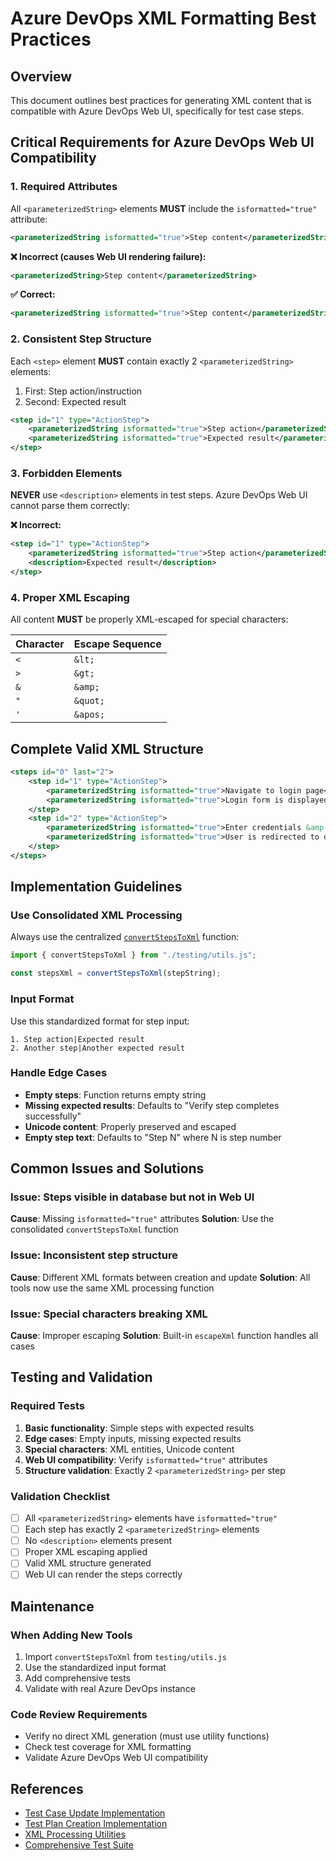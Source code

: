 # Azure DevOps XML Formatting Best Practices

## Overview
This document outlines best practices for generating XML content that is compatible with Azure DevOps Web UI, specifically for test case steps.

## Critical Requirements for Azure DevOps Web UI Compatibility

### 1. Required Attributes
All `<parameterizedString>` elements **MUST** include the `isformatted="true"` attribute:

```xml
<parameterizedString isformatted="true">Step content</parameterizedString>
```

**❌ Incorrect (causes Web UI rendering failure):**
```xml
<parameterizedString>Step content</parameterizedString>
```

**✅ Correct:**
```xml
<parameterizedString isformatted="true">Step content</parameterizedString>
```

### 2. Consistent Step Structure
Each `<step>` element **MUST** contain exactly 2 `<parameterizedString>` elements:
1. First: Step action/instruction
2. Second: Expected result

```xml
<step id="1" type="ActionStep">
    <parameterizedString isformatted="true">Step action</parameterizedString>
    <parameterizedString isformatted="true">Expected result</parameterizedString>
</step>
```

### 3. Forbidden Elements
**NEVER** use `<description>` elements in test steps. Azure DevOps Web UI cannot parse them correctly:

**❌ Incorrect:**
```xml
<step id="1" type="ActionStep">
    <parameterizedString isformatted="true">Step action</parameterizedString>
    <description>Expected result</description>
</step>
```

### 4. Proper XML Escaping
All content **MUST** be properly XML-escaped for special characters:

| Character | Escape Sequence |
|-----------|----------------|
| `<`       | `&lt;`         |
| `>`       | `&gt;`         |
| `&`       | `&amp;`        |
| `"`       | `&quot;`       |
| `'`       | `&apos;`       |

## Complete Valid XML Structure

```xml
<steps id="0" last="2">
    <step id="1" type="ActionStep">
        <parameterizedString isformatted="true">Navigate to login page</parameterizedString>
        <parameterizedString isformatted="true">Login form is displayed</parameterizedString>
    </step>
    <step id="2" type="ActionStep">
        <parameterizedString isformatted="true">Enter credentials &amp; click login</parameterizedString>
        <parameterizedString isformatted="true">User is redirected to dashboard</parameterizedString>
    </step>
</steps>
```

## Implementation Guidelines

### Use Consolidated XML Processing
Always use the centralized [`convertStepsToXml`](../src/tools/testing/utils.ts) function:

```typescript
import { convertStepsToXml } from "./testing/utils.js";

const stepsXml = convertStepsToXml(stepString);
```

### Input Format
Use this standardized format for step input:
```
1. Step action|Expected result
2. Another step|Another expected result
```

### Handle Edge Cases
- **Empty steps**: Function returns empty string
- **Missing expected results**: Defaults to "Verify step completes successfully"
- **Unicode content**: Properly preserved and escaped
- **Empty step text**: Defaults to "Step N" where N is step number

## Common Issues and Solutions

### Issue: Steps visible in database but not in Web UI
**Cause**: Missing `isformatted="true"` attributes
**Solution**: Use the consolidated `convertStepsToXml` function

### Issue: Inconsistent step structure
**Cause**: Different XML formats between creation and update
**Solution**: All tools now use the same XML processing function

### Issue: Special characters breaking XML
**Cause**: Improper escaping
**Solution**: Built-in `escapeXml` function handles all cases

## Testing and Validation

### Required Tests
1. **Basic functionality**: Simple steps with expected results
2. **Edge cases**: Empty inputs, missing expected results
3. **Special characters**: XML entities, Unicode content
4. **Web UI compatibility**: Verify `isformatted="true"` attributes
5. **Structure validation**: Exactly 2 `<parameterizedString>` per step

### Validation Checklist
- [ ] All `<parameterizedString>` elements have `isformatted="true"`
- [ ] Each step has exactly 2 `<parameterizedString>` elements
- [ ] No `<description>` elements present
- [ ] Proper XML escaping applied
- [ ] Valid XML structure generated
- [ ] Web UI can render the steps correctly

## Maintenance

### When Adding New Tools
1. Import `convertStepsToXml` from `testing/utils.js`
2. Use the standardized input format
3. Add comprehensive tests
4. Validate with real Azure DevOps instance

### Code Review Requirements
- Verify no direct XML generation (must use utility functions)
- Check test coverage for XML formatting
- Validate Azure DevOps Web UI compatibility

## References
- [Test Case Update Implementation](../src/tools/testing/testcases.ts)
- [Test Plan Creation Implementation](../src/tools/testplans.ts)
- [XML Processing Utilities](../src/tools/testing/utils.ts)
- [Comprehensive Test Suite](../test/src/tools/testing/utils.test.ts)